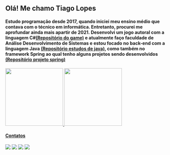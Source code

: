 ## Olá! Me chamo Tiago Lopes 
 ####  Estudo programação desde 2017, quando iniciei meu ensino médio que contava com o técnico em informática. Entretanto, procurei me aprofundar ainda mais apartir de 2021. Desenvolvi um jogo autoral com a linguagem C#<a href="https://github.com/tiagolopesdev/Colleted">(Repositório do game)</a> e atualmente faço faculdade de Análise Desenvolvimento de Sistemas e estou focado no back-end com a linguagem Java <a href="https://github.com/tiagolopesdev/estudandoJava">(Repositório estudos de java)</a>, como também no framework Spring ao qual tenho alguns projetos sendo desenvolvidos <a href="https://github.com/tiagolopesdev/cobranca">(Repositório projeto spring)</a>
 
 <div>
  <a href="https://github.com/tiagolopesdev">
  <img height="180em" src="https://github-readme-stats.vercel.app/api?username=tiagolopesdev&show_icons=true&theme=dark&include_all_commits=true&count_private=true"/>
  <img height="180em" src="https://github-readme-stats.vercel.app/api/top-langs/?username=tiagolopesdev&layout=compact&langs_count=7&theme=dark"/>
</div>
<!--  <div style="display: inline_block"><br>
  <img align="center" alt="Js" height="30" width="40" src="https://raw.githubusercontent.com/devicons/devicon/master/icons/java/java-plain.svg">
  <img align="center" alt="Ts" height="30" width="40" src="https://raw.githubusercontent.com/devicons/devicon/master/icons/csharp/csharp-plain.svg">
</div>  -->
<h4>Contatos</h4>
<div> 
  <a href="https://instagram.com/tiago_lopes_14" target="_blank"><img src="https://img.shields.io/badge/-Instagram-%23E4405F?style=for-the-badge&logo=instagram&logoColor=white" target="_blank"></a> 
  <a href="mailto:saxtiago@gmailcom"><img src="https://img.shields.io/badge/-Gmail-%23333?style=for-the-badge&logo=gmail&logoColor=white" target="_blank"></a>
  <a href="https://www.linkedin.com/in/tiagolopesdeveloper/" target="_blank"><img src="https://img.shields.io/badge/-LinkedIn-%230077B5?style=for-the-badge&logo=linkedin&logoColor=white" target="_blank"></a>
  <a href="https://t.me/tiagoLopesDev" target="_blank"><img src="https://img.shields.io/badge/Telegram-2CA5E0?style=for-the-badge&logo=telegram&logoColor=white" target="_blank"></a>
 
</div>
